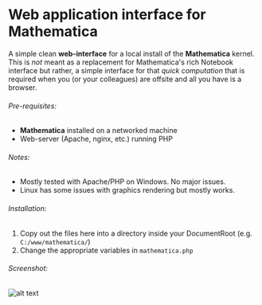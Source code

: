 Web application interface for Mathematica
=========================================

A simple clean **web-interface** for a local install of the **Mathematica** kernel.
This is *not* meant as a replacement for Mathematica's rich Notebook interface but 
rather, a simple interface for that *quick computation* that is required when you
(or your colleagues) are offsite and all you have is a browser.

###### Pre-requisites:

* **Mathematica** installed on a networked machine
* Web-server (Apache, nginx, etc.) running PHP

###### Notes:

* Mostly tested with Apache/PHP on Windows. No major issues.
* Linux has some issues with graphics rendering but mostly works.

###### Installation:

1. Copy out the files here into a directory inside your DocumentRoot (e.g. `C:/www/mathematica/`)
2. Change the appropriate variables in `mathematica.php`


###### Screenshot:

![alt text](https://raw.github.com/forhadahmed/mathematica/master/mathematica.png "Mathematica Web Screenshot")




